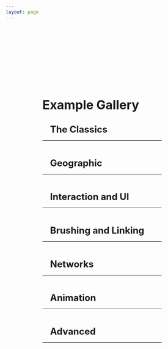 ```yaml
---
layout: page
---
```


<script setup>
 import cardImg from '../vue_components/cardImg.vue'
  import multiView from '../vue_components/multiView.vue'
</script>

<multiView>

<div class='container'>
    <h1>Example Gallery</h1>
    <div class='section'>
        <h2>The Classics</h2>
        <hr>
        <div class="cards">
            <cardImg  title="3D Scatter Plot"  img="/anu/assets/example-images/scatterplot3D.png" link="/anu/examples/scatter_plot_3D"></cardImg>
            <cardImg title="3D Bar Chart"  img="/anu/assets/example-images/barchart3D.png" link="/anu/examples/bar_chart_3D"></cardImg>
             <cardImg title="3D Line Chart"  img="/anu/assets/example-images/linechart3D.png" link="/anu/examples/line_chart_3D"></cardImg>
            <cardImg title="2D Scatter Plot" img="/anu/assets/example-images/scatterplot2D.png" link="/anu/examples/scatter_plot_2D"></cardImg>
            <cardImg title="2D Bar Chart" img="/anu/assets/example-images/barchart2D.png" link="/anu/examples/bar_chart_2D"></cardImg>
            <cardImg title="2D Line Chart" img="/anu/assets/example-images/linechart2D.png" link="/anu/examples/line_chart_2D"></cardImg>
        </div>
    </div>
    <div class='section'>
        <h2>Geographic</h2>
        <hr>
        <div class="cards">
            <cardImg title="Texture Map" img="/anu/assets/example-images/textureMap.png" link="/anu/examples/texture_map"></cardImg>
            <cardImg title="Texture Globe" img="/anu/assets/example-images/textureGlobe.png" link="/anu/examples/texture_globe"></cardImg>
            <cardImg title="Mesh Map" img="/anu/assets/example-images/meshMap.png" link="/anu/examples/mesh_map"></cardImg>
            <cardImg title="3D Trajectory on Map" img="/anu/assets/example-images/trajectory3D.png" link="/anu/examples/trajectory_3D"></cardImg>
            <cardImg title="Origin-Destination Globe" img="/anu/assets/example-images/originDestinationGlobe.png" link="/anu/examples/origin_destination_globe"></cardImg>
        </div>
    </div>
    <div class='section'>
        <h2>Interaction and UI</h2>
        <hr>
        <div class="cards">
            <cardImg title="Pointer Hover" img="/anu/assets/example-images/pointerHover.png" link="/anu/examples/hover"></cardImg>
            <cardImg title="Details On Demand" img="/anu/assets/example-images/detailsOnDemand.png" link="/anu/examples/details"></cardImg>
            <cardImg title="Transform Widget UI" img="/anu/assets/example-images/transformWidgetUI.png" link="/anu/examples/transform_widget_ui"></cardImg>
            <cardImg title="Layouts" img="/anu/assets/example-images/layout.png" link="/anu/examples/layout"></cardImg>
        </div>
    </div>
    <div class='section'>
        <h2>Brushing and Linking</h2>
        <hr>
        <div class="cards">
            <cardImg title="Single Selection" img="/anu/assets/example-images/brushingLinkingSingle.png" link="/anu/examples/brushing_linking_single"></cardImg>
            <cardImg title="Multiple Selection" img="/anu/assets/example-images/brushingLinkingMultiple.png" link="/anu/examples/brushing_linking_multiple"></cardImg>
        </div>
    </div>
    <div class='section'>
        <h2>Networks</h2>
        <hr>
        <div class="cards">
            <cardImg title="Node Link 3D" img="/anu/assets/example-images/nodeLink3D.png" link="/anu/examples/node_link_3d"></cardImg>
        </div>
    </div>
    <div class='section'>
        <h2>Animation</h2>
        <hr>
        <div class="cards">
            <cardImg title="Basic Animation" img="/anu/assets/example-images/animationBarChart.png" link="/anu/examples/animation_bar_chart"></cardImg>
            <cardImg title="Data Dimension Change" img="/anu/assets/example-images/animationScatterPlot.png" link="/anu/examples/animation_scatter_plot"></cardImg>
            <cardImg title="Bar Chart Race" img="/anu/assets/example-images/animationBarChartRace.png" link="/anu/examples/animation_bar_chart_race"></cardImg>
        </div>
    </div>
    <div class='section'>
        <h2>Advanced</h2>
        <hr>
        <div class="cards">
            <cardImg title="Thin Instance Interactions" img="/anu/assets/example-images/thinInstances.png" link="/anu/examples/thin_instances"></cardImg>
            <cardImg title="Baseball Pitches" img="/anu/assets/example-images/pitches.png" link="/anu/examples/pitches"></cardImg>
            <cardImg title="Linked Scatter Plots" img="/anu/assets/example-images/linkedScatterPlots.png" link="/anu/examples/linked_scatter_plots"></cardImg>
            <cardImg title="Tilt Map" img="/anu/assets/example-images/tiltMap.png" link="/anu/examples/tilt_map"></cardImg>
            <cardImg title="ImAxes Simplified" img="/anu/assets/example-images/imaxes.png" link="/anu/examples/imaxes_simplified"></cardImg>
        </div>
    </div>

</div>

</multiView>


<style>
h1,
h2,
h3,
h4 {
    margin: 0.1rem 0;
}

h1 {
    font-size: 2rem;
}

h2 {
    font-size: 1.5rem;
    padding-left: 20px;
}

h3 {
    font-size: 1.2rem;
    padding-left: 40px;
}

h4 {
    font-size: 1rem;
    font-style: italic;
    padding-left: 60px;
}

.container {
    margin-top: 5vh;
    margin-left: 10vw;
    margin-right: 10vw;

}

.section {
    margin-top: 30px;
}

 .cards {
    display: flex;
    flex-wrap: wrap;
    align-items: flex-start;
    justify-content: center;
    flex-direction: row;
    margin-top: 10px;
  }
  .cards canvas {
    margin: 5px;
    border: 1px solid #000;
    box-shadow: 3px 3px 8px 0px rgba(0,0,0,0.3);
    width: 10em;
    height: 10em;
  }

 .cards img {
    margin: 5px;
    border: 1px solid #000;
    box-shadow: 3px 3px 8px 0px rgba(0,0,0,0.3);
    width: 10em;
    height: 10em;
  }

  .cards span {
    font-size: 1em;
  }


</style>

